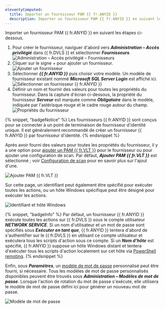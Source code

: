 ```yaml
---
eleventyComputed:
  title: Importer un fournisseur PAM {{ fr.ANYID }}
  description: Importer un fournisseur PAM {{ fr.ANYID }} en suivant les étapes ci-dessous.
---
```

Importer un fournisseur PAM {{ fr.ANYID }} en suivant les étapes ci-dessous.

1. Pour créer le fournisseur, naviguer d'abord vers ***Administration – Accès privilégié*** dans {{ fr.DVLS }} et sélectionner ***Fournisseurs***.
![Administration – Accès privilégié – Fournisseurs](https://cdnweb.devolutions.net/docs/ab_getting-started-anyidentity-import-provider_1-7.png)
1. Cliquer sur le signe + pour ajouter un fournisseur.
![Ajouter un fournisseur](https://cdnweb.devolutions.net/docs/ab_getting-started-anyidentity-import-provider_2-7.png)
1. Sélectionner ***{{ fr.ANYID }}*** puis choisir votre modèle. Un modèle de fournisseur existant nommé ***Microsoft SQL Server Login*** est affiché ici.
![Sélectionner un fournisseur {{ fr.ANYID }}](https://cdnweb.devolutions.net/docs/ab_getting-started-anyidentity-import-provider_3-7.png)
1. Définir un nom et fournir des valeurs pour toutes les propriétés du fournisseur. Dans la capture d'écran ci-dessous, la propriété du fournisseur ***Serveur*** est marquée comme ***Obligatoire*** dans le modèle, indiquée par l'astérisque rouge et le cadre rouge autour du champ.
![Propriétés du fournisseur](https://cdnweb.devolutions.net/docs/ab_getting-started-anyidentity-import-provider_4-7.png)

{% snippet, "badgeNotice" %}
Les fournisseurs {{ fr.ANYID }} sont conçus pour se connecter à un point de terminaison de fournisseur d'identité unique. Il est généralement recommandé de créer un fournisseur {{ fr.ANYID }} par fournisseur d'identité.
{% endsnippet %}

Après avoir fourni des valeurs pour toutes les propriétés du fournisseur, il y a une option pour [ajouter un PAM {{ fr.VLT }}](https://docs.devolutions.net/pam/hub/pam-vaults/#pam-vault-setup) pour le fournisseur ou pour ajouter une configuration de scan. Par défaut, ***Ajouter PAM {{ fr.VLT }}*** est sélectionné ; voir [Configuration de scan](/pam/scan-configurations/) pour en savoir plus sur l'ajout d'une.

![Ajouter PAM {{ fr.VLT }}](https://cdnweb.devolutions.net/docs/ab_getting-started-anyidentity-import-provider_5-7.png)

Sur cette page, un identifiant peut également être spécifié pour exécuter toutes les actions, ou un hôte Windows spécifique peut être désigné pour exécuter les actions.

![Identifiant et hôte Windows](https://cdnweb.devolutions.net/docs/ab_getting-started-anyidentity-import-provider_6-7.png)

{% snippet, "badgeInfo" %}
Par défaut, un fournisseur {{ fr.ANYID }} exécute toutes les actions sur {{ fr.DVLS }} sous le compte utilisateur ***NETWORK SERVICE***. Si un nom d'utilisateur et un mot de passe sont spécifiés sous ***Exécuter en tant que***, {{ fr.ANYID }} tentera d'abord de s'authentifier sur le {{ fr.DVLS }} en utilisant ce compte utilisateur et exécutera tous les scripts d'action sous ce compte. Si un ***Nom d'hôte*** est spécifié, {{ fr.ANYID }} suppose un hôte Windows distant et tentera d'exécuter tous les scripts d'action localement sur cet hôte via [PowerShell remoting](https://learn.microsoft.com/en-us/powershell/scripting/learn/ps101/08-powershell-remoting?view=powershell-7.4).
{% endsnippet %}

Enfin, sous ***Paramètres***, un [modèle de mot de passe](/rdm/commands/file/templates/password-templates/) personnalisé peut être fourni, si nécessaire. Tous les modèles de mot de passe personnalisés disponibles peuvent être trouvés sous ***Administration – Modèles de mot de passe***. Lorsque l'action de rotation du mot de passe s'exécute, elle utilisera le modèle de mot de passe défini ici pour générer un nouveau mot de passe.

![Modèle de mot de passe](https://cdnweb.devolutions.net/docs/ab_getting-started-anyidentity-import-provider_7-7.png)
